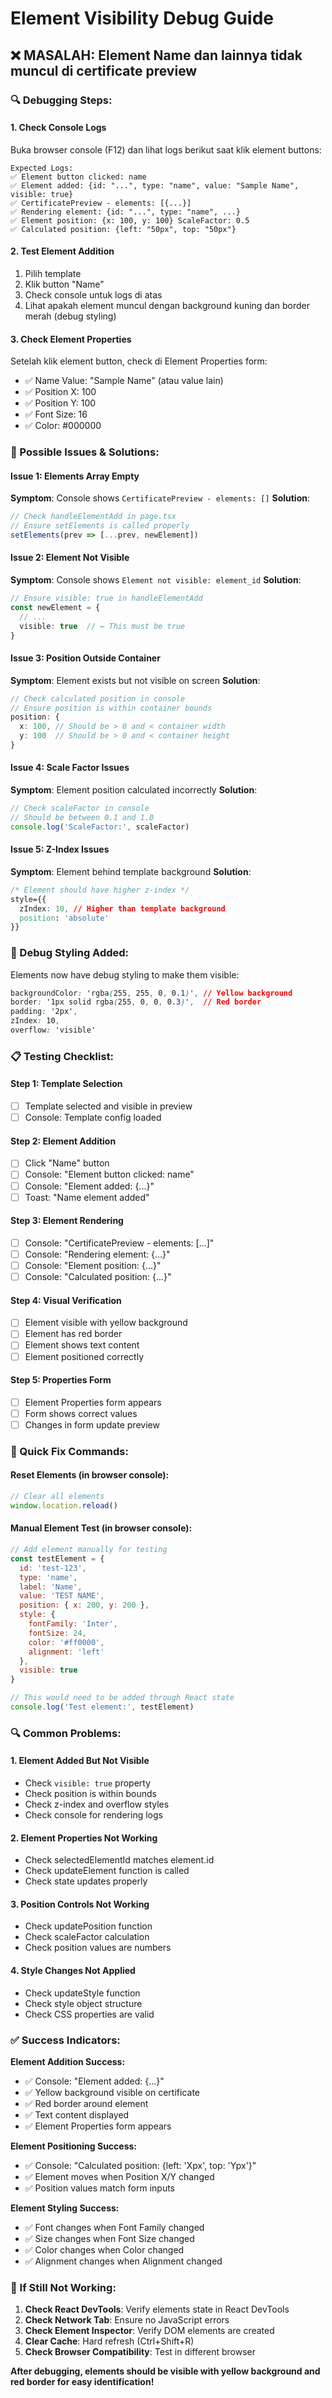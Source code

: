 # Element Visibility Debug Guide

## ❌ **MASALAH: Element Name dan lainnya tidak muncul di certificate preview**

### **🔍 Debugging Steps:**

#### **1. Check Console Logs**
Buka browser console (F12) dan lihat logs berikut saat klik element buttons:

```
Expected Logs:
✅ Element button clicked: name
✅ Element added: {id: "...", type: "name", value: "Sample Name", visible: true}
✅ CertificatePreview - elements: [{...}]
✅ Rendering element: {id: "...", type: "name", ...}
✅ Element position: {x: 100, y: 100} ScaleFactor: 0.5
✅ Calculated position: {left: "50px", top: "50px"}
```

#### **2. Test Element Addition**
1. Pilih template
2. Klik button "Name"
3. Check console untuk logs di atas
4. Lihat apakah element muncul dengan background kuning dan border merah (debug styling)

#### **3. Check Element Properties**
Setelah klik element button, check di Element Properties form:
- ✅ Name Value: "Sample Name" (atau value lain)
- ✅ Position X: 100
- ✅ Position Y: 100
- ✅ Font Size: 16
- ✅ Color: #000000

### **🚀 Possible Issues & Solutions:**

#### **Issue 1: Elements Array Empty**
**Symptom**: Console shows `CertificatePreview - elements: []`
**Solution**: 
```typescript
// Check handleElementAdd in page.tsx
// Ensure setElements is called properly
setElements(prev => [...prev, newElement])
```

#### **Issue 2: Element Not Visible**
**Symptom**: Console shows `Element not visible: element_id`
**Solution**:
```typescript
// Ensure visible: true in handleElementAdd
const newElement = {
  // ...
  visible: true  // ← This must be true
}
```

#### **Issue 3: Position Outside Container**
**Symptom**: Element exists but not visible on screen
**Solution**:
```typescript
// Check calculated position in console
// Ensure position is within container bounds
position: {
  x: 100, // Should be > 0 and < container width
  y: 100  // Should be > 0 and < container height
}
```

#### **Issue 4: Scale Factor Issues**
**Symptom**: Element position calculated incorrectly
**Solution**:
```typescript
// Check scaleFactor in console
// Should be between 0.1 and 1.0
console.log('ScaleFactor:', scaleFactor)
```

#### **Issue 5: Z-Index Issues**
**Symptom**: Element behind template background
**Solution**:
```css
/* Element should have higher z-index */
style={{
  zIndex: 10, // Higher than template background
  position: 'absolute'
}}
```

### **🔧 Debug Styling Added:**

Elements now have debug styling to make them visible:
```css
backgroundColor: 'rgba(255, 255, 0, 0.1)', // Yellow background
border: '1px solid rgba(255, 0, 0, 0.3)',  // Red border
padding: '2px',
zIndex: 10,
overflow: 'visible'
```

### **📋 Testing Checklist:**

#### **Step 1: Template Selection**
- [ ] Template selected and visible in preview
- [ ] Console: Template config loaded

#### **Step 2: Element Addition**
- [ ] Click "Name" button
- [ ] Console: "Element button clicked: name"
- [ ] Console: "Element added: {...}"
- [ ] Toast: "Name element added"

#### **Step 3: Element Rendering**
- [ ] Console: "CertificatePreview - elements: [...]"
- [ ] Console: "Rendering element: {...}"
- [ ] Console: "Element position: {...}"
- [ ] Console: "Calculated position: {...}"

#### **Step 4: Visual Verification**
- [ ] Element visible with yellow background
- [ ] Element has red border
- [ ] Element shows text content
- [ ] Element positioned correctly

#### **Step 5: Properties Form**
- [ ] Element Properties form appears
- [ ] Form shows correct values
- [ ] Changes in form update preview

### **🎯 Quick Fix Commands:**

#### **Reset Elements (in browser console):**
```javascript
// Clear all elements
window.location.reload()
```

#### **Manual Element Test (in browser console):**
```javascript
// Add element manually for testing
const testElement = {
  id: 'test-123',
  type: 'name',
  label: 'Name',
  value: 'TEST NAME',
  position: { x: 200, y: 200 },
  style: {
    fontFamily: 'Inter',
    fontSize: 24,
    color: '#ff0000',
    alignment: 'left'
  },
  visible: true
}

// This would need to be added through React state
console.log('Test element:', testElement)
```

### **🔍 Common Problems:**

#### **1. Element Added But Not Visible**
- Check `visible: true` property
- Check position is within bounds
- Check z-index and overflow styles
- Check console for rendering logs

#### **2. Element Properties Not Working**
- Check selectedElementId matches element.id
- Check updateElement function is called
- Check state updates properly

#### **3. Position Controls Not Working**
- Check updatePosition function
- Check scaleFactor calculation
- Check position values are numbers

#### **4. Style Changes Not Applied**
- Check updateStyle function
- Check style object structure
- Check CSS properties are valid

### **✅ Success Indicators:**

**Element Addition Success:**
- ✅ Console: "Element added: {...}"
- ✅ Yellow background visible on certificate
- ✅ Red border around element
- ✅ Text content displayed
- ✅ Element Properties form appears

**Element Positioning Success:**
- ✅ Console: "Calculated position: {left: 'Xpx', top: 'Ypx'}"
- ✅ Element moves when Position X/Y changed
- ✅ Position values match form inputs

**Element Styling Success:**
- ✅ Font changes when Font Family changed
- ✅ Size changes when Font Size changed
- ✅ Color changes when Color changed
- ✅ Alignment changes when Alignment changed

### **🚨 If Still Not Working:**

1. **Check React DevTools**: Verify elements state in React DevTools
2. **Check Network Tab**: Ensure no JavaScript errors
3. **Check Element Inspector**: Verify DOM elements are created
4. **Clear Cache**: Hard refresh (Ctrl+Shift+R)
5. **Check Browser Compatibility**: Test in different browser

**After debugging, elements should be visible with yellow background and red border for easy identification!**
